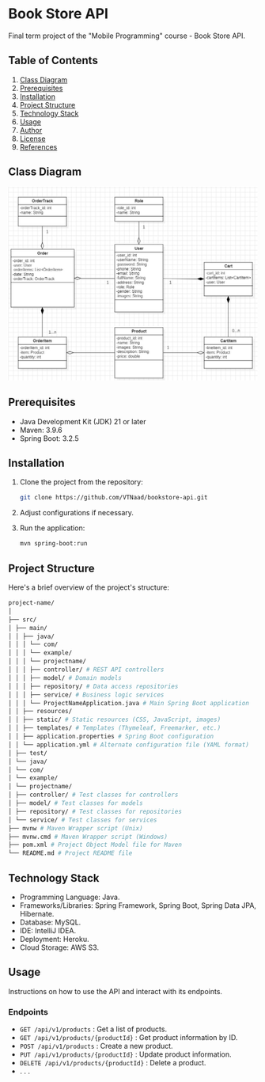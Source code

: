 # Book Store API

Final term project of the "Mobile Programming" course - Book Store API.

## Table of Contents

1. [Class Diagram](#class-diagram)
1. [Prerequisites](#prerequisites)
1. [Installation](#installation)
1. [Project Structure](#project-structure)
1. [Technology Stack](#technology-stack)
1. [Usage](#usage)
1. [Author](#author)
1. [License](#license)
1. [References](#references)

## Class Diagram

![Class Diagram](./assets/class_diagram.jpg)

## Prerequisites

- Java Development Kit (JDK) 21 or later
- Maven: 3.9.6
- Spring Boot: 3.2.5

## Installation

1. Clone the project from the repository:

    ```sh
    git clone https://github.com/VTNaad/bookstore-api.git
    ```

2. Adjust configurations if necessary.

3. Run the application:

    ```sh
    mvn spring-boot:run
    ```

## Project Structure

Here's a brief overview of the project's structure:

```sh
project-name/
│
├── src/
│ ├── main/
│ │ ├── java/
│ │ │ └── com/
│ │ │ └── example/
│ │ │ └── projectname/
│ │ │ ├── controller/ # REST API controllers
│ │ │ ├── model/ # Domain models
│ │ │ ├── repository/ # Data access repositories
│ │ │ ├── service/ # Business logic services
│ │ │ └── ProjectNameApplication.java # Main Spring Boot application
│ │ ├── resources/
│ │ ├── static/ # Static resources (CSS, JavaScript, images)
│ │ ├── templates/ # Templates (Thymeleaf, Freemarker, etc.)
│ │ ├── application.properties # Spring Boot configuration
│ │ └── application.yml # Alternate configuration file (YAML format)
│ ├── test/
│ └── java/
│ └── com/
│ └── example/
│ └── projectname/
│ ├── controller/ # Test classes for controllers
│ ├── model/ # Test classes for models
│ ├── repository/ # Test classes for repositories
│ └── service/ # Test classes for services
├── mvnw # Maven Wrapper script (Unix)
├── mvnw.cmd # Maven Wrapper script (Windows)
├── pom.xml # Project Object Model file for Maven
└── README.md # Project README file
```

## Technology Stack

- Programming Language: Java.
- Frameworks/Libraries: Spring Framework, Spring Boot, Spring Data JPA, Hibernate.
- Database: MySQL.
- IDE: IntelliJ IDEA.
- Deployment: Heroku.
- Cloud Storage: AWS S3.

## Usage

Instructions on how to use the API and interact with its endpoints.

### Endpoints

- `GET /api/v1/products` : Get a list of products.
- `GET /api/v1/products/{productId}` : Get product information by ID.
- `POST /api/v1/products` : Create a new product.
- `PUT /api/v1/products/{productId}` : Update product information.
- `DELETE /api/v1/products/{productId}` : Delete a product.
- . . .

